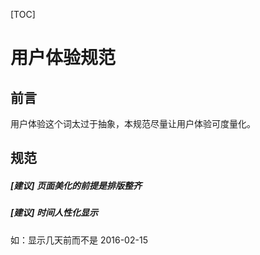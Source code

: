 [TOC]

# 用户体验规范

## 前言

用户体验这个词太过于抽象，本规范尽量让用户体验可度量化。

## 规范

##### [建议] 页面美化的前提是排版整齐

##### [建议] 时间人性化显示

如：显示几天前而不是 2016-02-15
